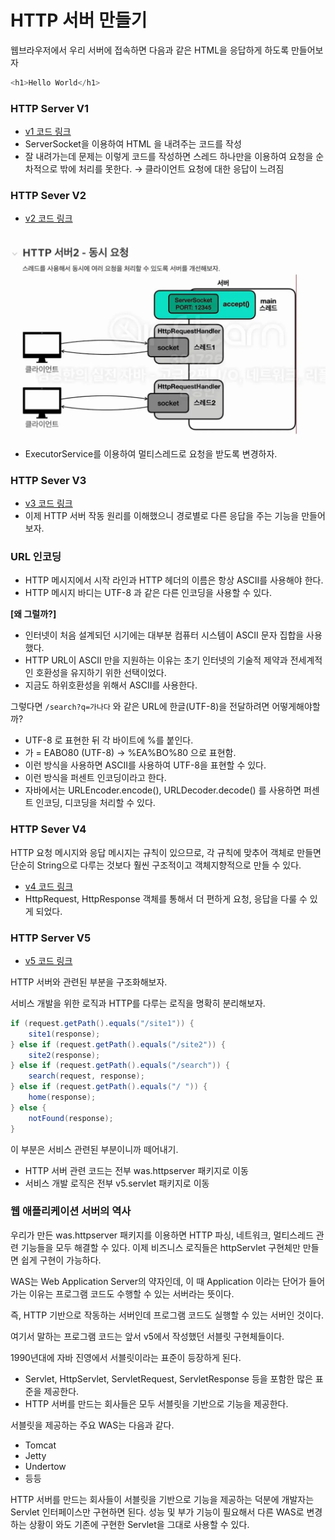 # HTTP 서버 만들기

웹브라우저에서 우리 서버에 접속하면 다음과 같은 HTML을 응답하게 하도록 만들어보자

```java
<h1>Hello World</h1>
```

### HTTP Server V1

- [v1 코드 링크](https://github.com/JwahoonKim/spring-sandbox/tree/main/java-adv2/src/was/v1)
- ServerSocket을 이용하여 HTML 을 내려주는 코드를 작성
- 잘 내려가는데 문제는 이렇게 코드를 작성하면 스레드 하나만을 이용하여 요청을 순차적으로 밖에 처리를 못한다. → 클라이언트 요청에 대한 응답이 느려짐

### HTTP Sever V2

- [v2 코드 링크](https://github.com/JwahoonKim/spring-sandbox/tree/main/java-adv2/src/was/v2)

![img_3.png](../image/img_3.png)

- ExecutorService를 이용하여 멀티스레드로 요청을 받도록 변경하자.

### HTTP Sever V3

- [v3 코드 링크](https://github.com/JwahoonKim/spring-sandbox/tree/main/java-adv2/src/was/v3)
- 이제 HTTP 서버 작동 원리를 이해했으니 경로별로 다른 응답을 주는 기능을 만들어보자.

### URL 인코딩

- HTTP 메시지에서 시작 라인과 HTTP 헤더의 이름은 항상 ASCII를 사용해야 한다.
- HTTP 메시지 바디는 UTF-8 과 같은 다른 인코딩을 사용할 수 있다.

**[왜 그럴까?]**

- 인터넷이 처음 설계되던 시기에는 대부분 컴퓨터 시스템이 ASCII 문자 집합을 사용했다.
- HTTP URL이 ASCII 만을 지원하는 이유는 초기 인터넷의 기술적 제약과 전세계적인 호환성을 유지하기 위한 선택이었다.
- 지금도 하위호환성을 위해서 ASCII를 사용한다.

그렇다면 `/search?q=가나다` 와 같은 URL에 한글(UTF-8)을 전달하려면 어떻게해야할까?

- UTF-8 로 표현한 뒤 각 바이트에 %를 붙인다.
- 가 = EABO80 (UTF-8) → %EA%BO%80 으로 표현함.
- 이런 방식을 사용하면 ASCII를 사용하여 UTF-8을 표현할 수 있다.
- 이런 방식을 퍼센트 인코딩이라고 한다.
- 자바에서는 URLEncoder.encode(), URLDecoder.decode() 를 사용하면 퍼센트 인코딩, 디코딩을 처리할 수 있다.

### HTTP Sever V4

HTTP 요청 메시지와 응답 메시지는 규칙이 있으므로, 각 규칙에 맞추어 객체로 만들면 단순히 String으로 다루는 것보다 훨씬 구조적이고 객체지향적으로 만들 수 있다.

- [v4 코드 링크](https://github.com/JwahoonKim/spring-sandbox/tree/main/java-adv2/src/was/v4)
- HttpRequest, HttpResponse 객체를 통해서 더 편하게 요청, 응답을 다룰 수 있게 되었다.

### HTTP Server V5

- [v5 코드 링크](https://github.com/JwahoonKim/spring-sandbox/tree/main/java-adv2/src/was/v5)

HTTP 서버와 관련된 부분을 구조화해보자.

서비스 개발을 위한 로직과 HTTP를 다루는 로직을 명확히 분리해보자.

```java
if (request.getPath().equals("/site1")) {
    site1(response);
} else if (request.getPath().equals("/site2")) {
    site2(response);
} else if (request.getPath().equals("/search")) {
    search(request, response);
} else if (request.getPath().equals("/ ")) {
    home(response);
} else {
    notFound(response);
}
```

이 부분은 서비스 관련된 부분이니까 떼어내기.

- HTTP 서버 관련 코드는 전부 was.httpserver 패키지로 이동
- 서비스 개발 로직은 전부 v5.servlet 패키지로 이동

### 웹 애플리케이션 서버의 역사

우리가 만든 was.httpserver 패키지를 이용하면 HTTP 파싱, 네트워크, 멀티스레드 관련 기능들을 모두 해결할 수 있다. 이제 비즈니스 로직들은 httpServlet 구현체만 만들면 쉽게 구현이 가능하다.

WAS는 Web Application Server의 약자인데, 이 때 Application 이라는 단어가 들어가는 이유는 프로그램 코드도 수행할 수 있는 서버라는 뜻이다.

즉, HTTP 기반으로 작동하는 서버인데 프로그램 코드도 실행할 수 있는 서버인 것이다.

여기서 말하는 프로그램 코드는 앞서 v5에서 작성했던 서블릿 구현체들이다.

1990년대에 자바 진영에서 서블릿이라는 표준이 등장하게 된다.

- Servlet, HttpServlet, ServletRequest, ServletResponse 등을 포함한 많은 표준을 제공한다.
- HTTP 서버를 만드는 회사들은 모두 서블릿을 기반으로 기능을 제공한다.

서블릿을 제공하는 주요 WAS는 다음과 같다.

- Tomcat
- Jetty
- Undertow
- 등등

HTTP 서버를 만드는 회사들이 서블릿을 기반으로 기능을 제공하는 덕분에 개발자는 Servlet 인터페이스만 구현하면 된다. 성능 및 부가 기능이 필요해서 다른 WAS로 변경하는 상황이 와도 기존에 구현한 Servlet을 그대로 사용할 수 있다.
